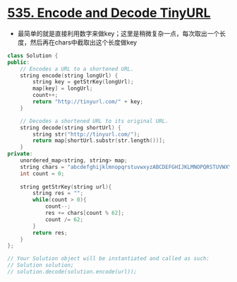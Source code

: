 # [535. Encode and Decode TinyURL](https://leetcode.com/problems/encode-and-decode-tinyurl/description/)
* 最简单的就是直接利用数字来做key；这里是稍微复杂一点，每次取出一个长度，然后再在chars中截取出这个长度做key

```c++
class Solution {
public:
    // Encodes a URL to a shortened URL.
    string encode(string longUrl) {
        string key = getStrKey(longUrl);
        map[key] = longUrl;
        count++;
        return "http://tinyurl.com/" + key;
    }

    // Decodes a shortened URL to its original URL.
    string decode(string shortUrl) {
        string str("http://tinyurl.com/");
        return map[shortUrl.substr(str.length())];
    }
private:
    unordered_map<string, string> map;
    string chars = "abcdefghijklmnopqrstuvwxyzABCDEFGHIJKLMNOPQRSTUVWXYZ0123456789";
    int count = 0;
    
    string getStrKey(string url){
        string res = "";
        while(count > 0){
            count--;
            res += chars[count % 62];
            count /= 62;
        }
        return res;
    }
};

// Your Solution object will be instantiated and called as such:
// Solution solution;
// solution.decode(solution.encode(url));
```
